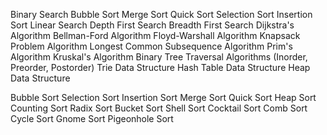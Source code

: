 Binary Search
Bubble Sort
Merge Sort
Quick Sort
Selection Sort
Insertion Sort
Linear Search
Depth First Search
Breadth First Search
Dijkstra's Algorithm
Bellman-Ford Algorithm
Floyd-Warshall Algorithm
Knapsack Problem Algorithm
Longest Common Subsequence Algorithm
Prim's Algorithm
Kruskal's Algorithm
Binary Tree Traversal Algorithms (Inorder, Preorder, Postorder)
Trie Data Structure
Hash Table Data Structure
Heap Data Structure


Bubble Sort
Selection Sort
Insertion Sort
Merge Sort
Quick Sort
Heap Sort
Counting Sort
Radix Sort
Bucket Sort
Shell Sort
Cocktail Sort
Comb Sort
Cycle Sort
Gnome Sort
Pigeonhole Sort

